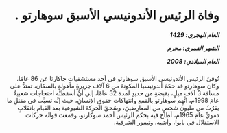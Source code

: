 <h1 dir="rtl">وفاة الرئيس الأندونيسي الأسبق سوهارتو .</h1>

<h5 dir="rtl">العام الهجري:  1429

الشهر القمري: محرم

العام الميلادي: 2008</h5>

<p dir="rtl">تُوفيَ الرئيس الأندونيسي الأسبق سوهارتو في أحد مستشفيات جاكارتا عن 86 عامًا، وكان سوهارتو قد حكمَ أندونيسيا المكونةَ من 6 آلاف جزيرةٍ مأهولةٍ بالسكان، تمتدُّ على مسافة 3 آلاف ميلٍ، بقبضةٍ من حديدٍ لمدة 32 عامًا، إلى أنْ أسقطَتْه احتجاجات شعبيةٌ عامَ 1998م، اتُّهِم سوهارتو بالقمع وانتهاكات حقوقِ الإنسانِ، حيث إنَّه تسبَّب في مقتلِ ما يقرُبُ من مليون شخصٍ من المعارِضينَ، وسَحقَ الحركةَ الشيوعية بعد القيامِ بانقلابٍ دمويٍّ عامَ 1965م، أطاح فيه بحكم الرئيس أحمد سوكارنو، وقمعت قواتُه حركات الاستقلال في بابوا، وأشيه، وتيمور الشرقية.</p></br>
